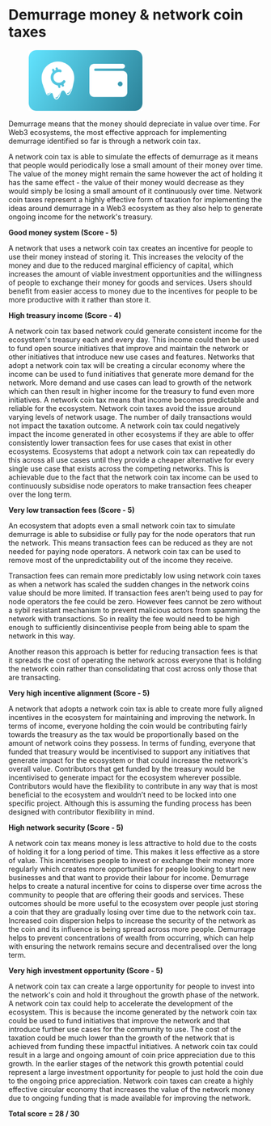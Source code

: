 # Demurrage money & network coin taxes

<div align="left"><figure><img src="../../.gitbook/assets/demurrage-money-wealth-tax.png" alt="" width="225"><figcaption></figcaption></figure></div>

Demurrage means that the money should depreciate in value over time. For Web3 ecosystems, the most effective approach for implementing demurrage identified so far is through a network coin tax.

A network coin tax is able to simulate the effects of demurrage as it means that people would periodically lose a small amount of their money over time. The value of the money might remain the same however the act of holding it has the same effect - the value of their money would decrease as they would simply be losing a small amount of it continuously over time. Network coin taxes represent a highly effective form of taxation for implementing the ideas around demurrage in a Web3 ecosystem as they also help to generate ongoing income for the network's treasury.



**Good money system (Score - 5)**

A network that uses a network coin tax creates an incentive for people to use their money instead of storing it. This increases the velocity of the money and due to the reduced marginal efficiency of capital, which increases the amount of viable investment opportunities and the willingness of people to exchange their money for goods and services. Users should benefit from easier access to money due to the incentives for people to be more productive with it rather than store it.



**High treasury income (Score - 4)**

A network coin tax based network could generate consistent income for the ecosystem's treasury each and every day. This income could then be used to fund open source initiatives that improve and maintain the network or other initiatives that introduce new use cases and features. Networks that adopt a network coin tax will be creating a circular economy where the income can be used to fund initiatives that generate more demand for the network. More demand and use cases can lead to growth of the network which can then result in higher income for the treasury to fund even more initiatives. A network coin tax means that income becomes predictable and reliable for the ecosystem. Network coin taxes avoid the issue around varying levels of network usage. The number of daily transactions would not impact the taxation outcome. A network coin tax could negatively impact the income generated in other ecosystems if they are able to offer consistently lower transaction fees for use cases that exist in other ecosystems. Ecosystems that adopt a network coin tax can repeatedly do this across all use cases until they provide a cheaper alternative for every single use case that exists across the competing networks. This is achievable due to the fact that the network coin tax income can be used to continuously subsidise node operators to make transaction fees cheaper over the long term.



**Very low transaction fees (Score - 5)**

An ecosystem that adopts even a small network coin tax to simulate demurrage is able to subsidise or fully pay for the node operators that run the network. This means transaction fees can be reduced as they are not needed for paying node operators. A network coin tax can be used to remove most of the unpredictability out of the income they receive.

Transaction fees can remain more predictably low using network coin taxes as when a network has scaled the sudden changes in the network coins value should be more limited. If transaction fees aren’t being used to pay for node operators the fee could be zero. However fees cannot be zero without a sybil resistant mechanism to prevent malicious actors from spamming the network with transactions. So in reality the fee would need to be high enough to sufficiently disincentivise people from being able to spam the network in this way.

Another reason this approach is better for reducing transaction fees is that it spreads the cost of operating the network across everyone that is holding the network coin rather than consolidating that cost across only those that are transacting.



**Very high incentive alignment (Score - 5)**

A network that adopts a network coin tax is able to create more fully aligned incentives in the ecosystem for maintaining and improving the network. In terms of income, everyone holding the coin would be contributing fairly towards the treasury as the tax would be proportionally based on the amount of network coins they possess. In terms of funding, everyone that funded that treasury would be incentivised to support any initiatives that generate impact for the ecosystem or that could increase the network's overall value. Contributors that get funded by the treasury would be incentivised to generate impact for the ecosystem wherever possible. Contributors would have the flexibility to contribute in any way that is most beneficial to the ecosystem and wouldn’t need to be locked into one specific project. Although this is assuming the funding process has been designed with contributor flexibility in mind.



**High network security (Score - 5)**

A network coin tax means money is less attractive to hold due to the costs of holding it for a long period of time. This makes it less effective as a store of value. This incentivises people to invest or exchange their money more regularly which creates more opportunities for people looking to start new businesses and that want to provide their labour for income. Demurrage helps to create a natural incentive for coins to disperse over time across the community to people that are offering their goods and services. These outcomes should be more useful to the ecosystem over people just storing a coin that they are gradually losing over time due to the network coin tax. Increased coin dispersion helps to increase the security of the network as the coin and its influence is being spread across more people. Demurrage helps to prevent concentrations of wealth from occurring, which can help with ensuring the network remains secure and decentralised over the long term.



**Very high investment opportunity (Score - 5)**

A network coin tax can create a large opportunity for people to invest into the network's coin and hold it throughout the growth phase of the network. A network coin tax could help to accelerate the development of the ecosystem. This is because the income generated by the network coin tax could be used to fund initiatives that improve the network and that introduce further use cases for the community to use. The cost of the taxation could be much lower than the growth of the network that is achieved from funding these impactful initiatives. A network coin tax could result in a large and ongoing amount of coin price appreciation due to this growth. In the earlier stages of the network this growth potential could represent a large investment opportunity for people to just hold the coin due to the ongoing price appreciation. Network coin taxes can create a highly effective circular economy that increases the value of the network money due to ongoing funding that is made available for improving the network.



**Total score = 28 / 30**
